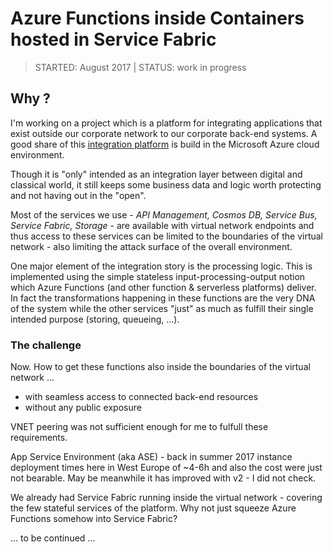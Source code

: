 # Azure Functions inside Containers hosted in Service Fabric

> STARTED: August 2017 | STATUS: work in progress

## Why ?

I'm working on a project which is a platform for integrating applications that exist outside our corporate network to our corporate back-end systems. A good share of this [integration platform](https://www.youtube.com/watch?v=BoZimCedfq8&feature=youtu.be&t=1328) is build in the Microsoft Azure cloud environment.

Though it is "only" intended as an integration layer between digital and classical world, it still keeps some business data and logic worth protecting and not having out in the "open".

Most of the services we use - _API Management, Cosmos DB, Service Bus, Service Fabric, Storage_ - are available with virtual network endpoints and thus access to these services can be limited to the boundaries of the virtual network - also limiting the attack surface of the overall environment.

One major element of the integration story is the processing logic. This is implemented using the simple stateless input-processing-output notion which Azure Functions (and other function & serverless platforms) deliver. In fact the transformations happening in these functions are the very DNA of the system while the other services "just" as much as fulfill their single intended purpose (storing, queueing, ...).

### The challenge

Now. How to get these functions also inside the boundaries of the virtual network ...

- with seamless access to connected back-end resources
- without any public exposure

VNET peering was not sufficient enough for me to fulfull these requirements.

App Service Environment (aka ASE) - back in summer 2017 instance deployment times here in West Europe of ~4-6h and also the cost were just not bearable. May be meanwhile it has improved with v2 - I did not check.

We already had Service Fabric running inside the virtual network -  covering the few stateful services of the platform. Why not just squeeze Azure Functions somehow into Service Fabric?

... to be continued ...
